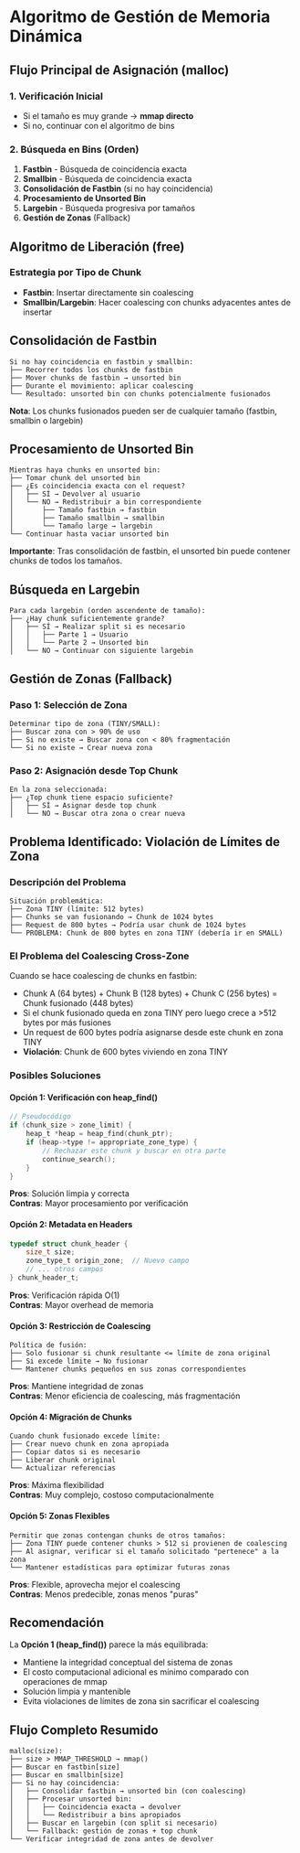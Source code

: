 # Algoritmo de Gestión de Memoria Dinámica

## Flujo Principal de Asignación (malloc)

### 1. Verificación Inicial
- Si el tamaño es muy grande → **mmap directo**
- Si no, continuar con el algoritmo de bins

### 2. Búsqueda en Bins (Orden)
1. **Fastbin** - Búsqueda de coincidencia exacta
2. **Smallbin** - Búsqueda de coincidencia exacta
3. **Consolidación de Fastbin** (si no hay coincidencia)
4. **Procesamiento de Unsorted Bin**
5. **Largebin** - Búsqueda progresiva por tamaños
6. **Gestión de Zonas** (Fallback)

## Algoritmo de Liberación (free)

### Estrategia por Tipo de Chunk
- **Fastbin**: Insertar directamente sin coalescing
- **Smallbin/Largebin**: Hacer coalescing con chunks adyacentes antes de insertar

## Consolidación de Fastbin

```
Si no hay coincidencia en fastbin y smallbin:
├── Recorrer todos los chunks de fastbin
├── Mover chunks de fastbin → unsorted bin
├── Durante el movimiento: aplicar coalescing
└── Resultado: unsorted bin con chunks potencialmente fusionados
```

**Nota**: Los chunks fusionados pueden ser de cualquier tamaño (fastbin, smallbin o largebin)

## Procesamiento de Unsorted Bin

```
Mientras haya chunks en unsorted bin:
├── Tomar chunk del unsorted bin
├── ¿Es coincidencia exacta con el request?
│   ├── SÍ → Devolver al usuario
│   └── NO → Redistribuir a bin correspondiente
│       ├── Tamaño fastbin → fastbin
│       ├── Tamaño smallbin → smallbin
│       └── Tamaño large → largebin
└── Continuar hasta vaciar unsorted bin
```

**Importante**: Tras consolidación de fastbin, el unsorted bin puede contener chunks de todos los tamaños.

## Búsqueda en Largebin

```
Para cada largebin (orden ascendente de tamaño):
├── ¿Hay chunk suficientemente grande?
│   ├── SÍ → Realizar split si es necesario
│   │   ├── Parte 1 → Usuario
│   │   └── Parte 2 → Unsorted bin
│   └── NO → Continuar con siguiente largebin
```

## Gestión de Zonas (Fallback)

### Paso 1: Selección de Zona
```
Determinar tipo de zona (TINY/SMALL):
├── Buscar zona con > 90% de uso
├── Si no existe → Buscar zona con < 80% fragmentación
└── Si no existe → Crear nueva zona
```

### Paso 2: Asignación desde Top Chunk
```
En la zona seleccionada:
├── ¿Top chunk tiene espacio suficiente?
│   ├── SÍ → Asignar desde top chunk
│   └── NO → Buscar otra zona o crear nueva
```

## Problema Identificado: Violación de Límites de Zona

### Descripción del Problema
```
Situación problemática:
├── Zona TINY (límite: 512 bytes)
├── Chunks se van fusionando → Chunk de 1024 bytes
├── Request de 800 bytes → Podría usar chunk de 1024 bytes
└── PROBLEMA: Chunk de 800 bytes en zona TINY (debería ir en SMALL)
```

### El Problema del Coalescing Cross-Zone

Cuando se hace coalescing de chunks en fastbin:
- Chunk A (64 bytes) + Chunk B (128 bytes) + Chunk C (256 bytes) = Chunk fusionado (448 bytes)
- Si el chunk fusionado queda en zona TINY pero luego crece a >512 bytes por más fusiones
- Un request de 600 bytes podría asignarse desde este chunk en zona TINY
- **Violación**: Chunk de 600 bytes viviendo en zona TINY

### Posibles Soluciones

#### Opción 1: Verificación con heap_find()
```c
// Pseudocódigo
if (chunk_size > zone_limit) {
    heap_t *heap = heap_find(chunk_ptr);
    if (heap->type != appropriate_zone_type) {
        // Rechazar este chunk y buscar en otra parte
        continue_search();
    }
}
```

**Pros**: Solución limpia y correcta  
**Contras**: Mayor procesamiento por verificación

#### Opción 2: Metadata en Headers
```c
typedef struct chunk_header {
    size_t size;
    zone_type_t origin_zone;  // Nuevo campo
    // ... otros campos
} chunk_header_t;
```

**Pros**: Verificación rápida O(1)  
**Contras**: Mayor overhead de memoria

#### Opción 3: Restricción de Coalescing
```
Política de fusión:
├── Solo fusionar si chunk resultante <= límite de zona original
├── Si excede límite → No fusionar
└── Mantener chunks pequeños en sus zonas correspondientes
```

**Pros**: Mantiene integridad de zonas  
**Contras**: Menor eficiencia de coalescing, más fragmentación

#### Opción 4: Migración de Chunks
```
Cuando chunk fusionado excede límite:
├── Crear nuevo chunk en zona apropiada
├── Copiar datos si es necesario
├── Liberar chunk original
└── Actualizar referencias
```

**Pros**: Máxima flexibilidad  
**Contras**: Muy complejo, costoso computacionalmente

#### Opción 5: Zonas Flexibles
```
Permitir que zonas contengan chunks de otros tamaños:
├── Zona TINY puede contener chunks > 512 si provienen de coalescing
├── Al asignar, verificar si el tamaño solicitado "pertenece" a la zona
└── Mantener estadísticas para optimizar futuras zonas
```

**Pros**: Flexible, aprovecha mejor el coalescing  
**Contras**: Menos predecible, zonas menos "puras"

## Recomendación

La **Opción 1 (heap_find())** parece la más equilibrada:
- Mantiene la integridad conceptual del sistema de zonas
- El costo computacional adicional es mínimo comparado con operaciones de mmap
- Solución limpia y mantenible
- Evita violaciones de límites de zona sin sacrificar el coalescing

## Flujo Completo Resumido

```
malloc(size):
├── size > MMAP_THRESHOLD → mmap()
├── Buscar en fastbin[size]
├── Buscar en smallbin[size]
├── Si no hay coincidencia:
│   ├── Consolidar fastbin → unsorted bin (con coalescing)
│   ├── Procesar unsorted bin:
│   │   ├── Coincidencia exacta → devolver
│   │   └── Redistribuir a bins apropiados
│   ├── Buscar en largebin (con split si necesario)
│   └── Fallback: gestión de zonas + top chunk
└── Verificar integridad de zona antes de devolver
```
